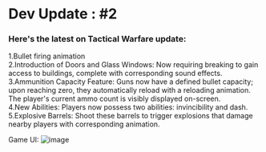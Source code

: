 # Dev Update : #2

### Here's the latest on Tactical Warfare update:

1.Bullet firing animation  
2.Introduction of Doors and Glass Windows: Now requiring breaking to gain access to buildings, complete with corresponding sound effects.  
3.Ammunition Capacity Feature: Guns now have a defined bullet capacity; upon reaching zero, they automatically reload with a reloading animation. The player's current ammo count is visibly displayed on-screen.  
4.New Abilities: Players now possess two abilities: invincibility and dash.  
5.Explosive Barrels: Shoot these barrels to trigger explosions that damage nearby players with corresponding animation.  

Game UI: 
![image](https://github.com/LukaUdovicic02/Unity-Game-Tactical-Warfare/assets/75533575/228852f1-cbc4-4782-9c25-e8a066c68262)


